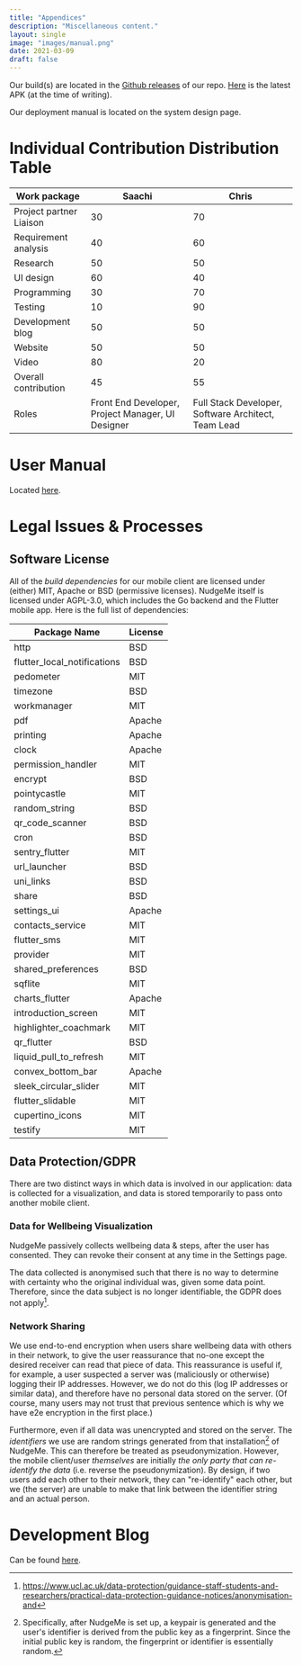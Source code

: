 ```yaml
---
title: "Appendices"
description: "Miscellaneous content."
layout: single
image: "images/manual.png"
date: 2021-03-09
draft: false
---
```


Our build(s) are located in the [Github releases](https://github.com/UCLComputerScience/COMP0016_2020_21_Team26/releases)
of our repo. [Here](https://github.com/UCLComputerScience/COMP0016_2020_21_Team26/releases/download/v1.4.4/app-release.apk)
is the latest APK (at the time of writing). 

Our deployment manual is located on the system design page.

# Individual Contribution Distribution Table

| Work package             | Saachi                                            | Chris                                                 |
|--------------------------|---------------------------------------------------|-------------------------------------------------------|
| Project partner Liaison  | 30                                                | 70                                                    |
| Requirement analysis     | 40                                                | 60                                                    |
| Research                 | 50                                                | 50                                                    |
| UI design                | 60                                                | 40                                                    |
| Programming              | 30                                                | 70                                                    |
| Testing                  | 10                                                | 90                                                    |
| Development blog         | 50                                                | 50                                                    |
| Website                  | 50                                                | 50                                                    |
| Video                    | 80                                                | 20                                                    |
| Overall contribution     | 45                                                | 55                                                    |
| Roles                    | Front End Developer, Project Manager, UI Designer | Full Stack Developer, Software Architect, Team Lead   |

# User Manual

Located [here](https://uclcomputerscience.github.io/COMP0016_2020_21_Team26/pdfs/usermanual.pdf).

# Legal Issues & Processes

## Software License

All of the *build dependencies* for our mobile client are licensed
under (either) MIT, Apache or BSD (permissive licenses).
NudgeMe itself is licensed under AGPL-3.0, which includes the Go backend
and the Flutter mobile app. Here is the full list of dependencies:

| Package Name                | License |
|-----------------------------|---------|
| http                        | BSD     |
| flutter_local_notifications | BSD     |
| pedometer                   | MIT     |
| timezone                    | BSD     |
| workmanager                 | MIT     |
| pdf                         | Apache  |
| printing                    | Apache  |
| clock                       | Apache  |
| permission_handler          | MIT     |
| encrypt                     | BSD     |
| pointycastle                | MIT     |
| random_string               | BSD     |
| qr_code_scanner             | BSD     |
| cron                        | BSD     |
| sentry_flutter              | MIT     |
| url_launcher                | BSD     |
| uni_links                   | BSD     |
| share                       | BSD     |
| settings_ui                 | Apache  |
| contacts_service            | MIT     |
| flutter_sms                 | MIT     |
| provider                    | MIT     |
| shared_preferences          | BSD     |
| sqflite                     | MIT     |
| charts_flutter              | Apache  |
| introduction_screen         | MIT     |
| highlighter_coachmark       | MIT     |
| qr_flutter                  | BSD     |
| liquid_pull_to_refresh      | MIT     |
| convex_bottom_bar           | Apache  |
| sleek_circular_slider       | MIT     |
| flutter_slidable            | MIT     |
| cupertino_icons             | MIT     |
| testify                     | MIT     |

## Data Protection/GDPR

There are two distinct ways in which data is involved in our application:
data is collected for a visualization, and data is stored temporarily to pass
onto another mobile client.

### Data for Wellbeing Visualization

NudgeMe passively collects wellbeing data & steps, after the user has consented.
They can revoke their consent at any time in the Settings page.

The data collected is anonymised such that there is no way to determine with
certainty who the original individual was, given some data point.
Therefore, since the data subject is no longer identifiable, the GDPR
does not apply[^data].

[^data]: https://www.ucl.ac.uk/data-protection/guidance-staff-students-and-researchers/practical-data-protection-guidance-notices/anonymisation-and

### Network Sharing

We use end-to-end encryption when users share wellbeing data with others
in their network, to give the user reassurance that no-one except the desired
receiver can read that piece of data.
This reassurance is useful if, for example, a user suspected a server was 
(maliciously or otherwise) logging their IP addresses.
However, we do not do this (log IP addresses or similar data), and therefore have no 
personal data stored on the server. (Of course, many users may not trust that previous
sentence which is why we have e2e encryption in the first place.)

Furthermore, even if all data was unencrypted and stored on the server. The
*identifiers* we use are random strings generated from that installation[^fingerprint] of
NudgeMe. This can therefore be treated as pseudonymization.
However, the mobile client/user *themselves* are initially *the only party that can re-identify
the data* (i.e. reverse the pseudonymization). By design, if two users add each other
to their network, they can "re-identify" each other, but we (the server) are unable 
to make that link between the identifier string and an actual person.

[^fingerprint]: Specifically, after NudgeMe is set up, a keypair is generated
                and the user's identifier is derived from the public key
                as a fingerprint. Since the initial public key is random,
                the fingerprint or identifier is essentially random.

# Development Blog

Can be found [here](https://uclcomputerscience.github.io/COMP0016_2020_21_Team26/).
